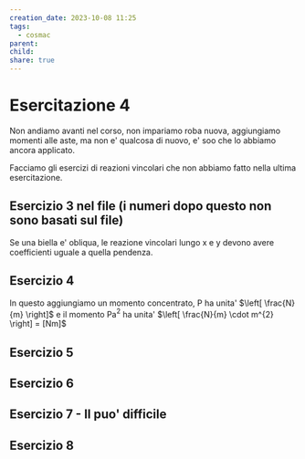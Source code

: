 ```yaml
---
creation_date: 2023-10-08 11:25
tags:
  - cosmac
parent: 
child: 
share: true
---
```


# Esercitazione 4

Non andiamo avanti nel corso, non impariamo roba nuova, aggiungiamo momenti alle aste, ma non e' qualcosa di nuovo, e' soo che lo abbiamo ancora applicato.

Facciamo gli esercizi di reazioni vincolari che non abbiamo fatto nella ultima esercitazione.
## Esercizio 3 nel file (i numeri dopo questo non sono basati sul file)

Se una biella e' obliqua, le reazione vincolari lungo x e y devono avere coefficienti uguale a quella pendenza.

<!Diagrammma esercitazione e calcoli>

## Esercizio 4

In questo aggiungiamo un momento concentrato, P ha unita' $\left[ \frac{N}{m} \right]$ e il momento Pa$^2$ ha unita' $\left[ \frac{N}{m} \cdot m^{2} \right] = [Nm]$

<!Diagramma esercizio e calcoli>

## Esercizio 5

<!Diagramma esercizio e calcoli>

## Esercizio 6

<!Diagramma esercizio e calcoli>

## Esercizio 7 - Il puo' difficile

<!Diagramma esercizio e calcoli>

## Esercizio 8

<!Diagramma esercizio e calcoli>

